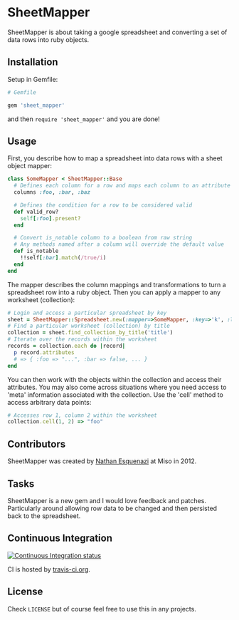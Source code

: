 # SheetMapper

SheetMapper is about taking a google spreadsheet and converting a set of data rows into ruby objects.

## Installation

Setup in Gemfile:

```ruby
# Gemfile

gem 'sheet_mapper'
```

and then `require 'sheet_mapper'` and you are done!

## Usage

First, you describe how to map a spreadsheet into data rows with a sheet object mapper:

```ruby
class SomeMapper < SheetMapper::Base
  # Defines each column for a row and maps each column to an attribute
  columns :foo, :bar, :baz

  # Defines the condition for a row to be considered valid
  def valid_row?
    self[:foo].present?
  end

  # Convert is_notable column to a boolean from raw string
  # Any methods named after a column will override the default value
  def is_notable
    !!self[:bar].match(/true/i)
  end
end
```

The mapper describes the column mappings and transformations to turn a spreadsheet row into a ruby object. Then you can apply
a mapper to any worksheet (collection):

```ruby
# Login and access a particular spreadsheet by key
sheet = SheetMapper::Spreadsheet.new(:mapper=>SomeMapper, :key=>'k', :login => 'u', :password => 'p')
# Find a particular worksheet (collection) by title
collection = sheet.find_collection_by_title('title')
# Iterate over the records within the worksheet
records = collection.each do |record|
  p record.attributes
  # => { :foo => "...", :bar => false, ... }
end
```

You can then work with the objects within the collection and access their attributes. You may also come across situations where you need access to 'meta' information associated with the collection. Use the 'cell' method to access arbitrary data points:

```ruby
# Accesses row 1, column 2 within the worksheet
collection.cell(1, 2) => "foo"
```

## Contributors

SheetMapper was created by [Nathan Esquenazi](http://github.com/nesquena) at Miso in 2012.

## Tasks

SheetMapper is a new gem and I would love feedback and patches. Particularly around allowing
row data to be changed and then persisted back to the spreadsheet.

## Continuous Integration ##

[![Continuous Integration status](https://secure.travis-ci.org/nesquena/sheet_mapper.png)](http://travis-ci.org/nesquena/sheet_mapper)

CI is hosted by [travis-ci.org](http://travis-ci.org).

## License

Check `LICENSE` but of course feel free to use this in any projects.